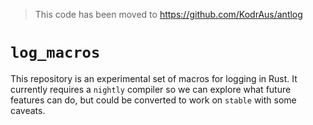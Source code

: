 > This code has been moved to https://github.com/KodrAus/antlog

# `log_macros`

This repository is an experimental set of macros for logging in Rust.
It currently requires a `nightly` compiler so we can explore what future features can do, but could be converted to work on `stable` with some caveats.
